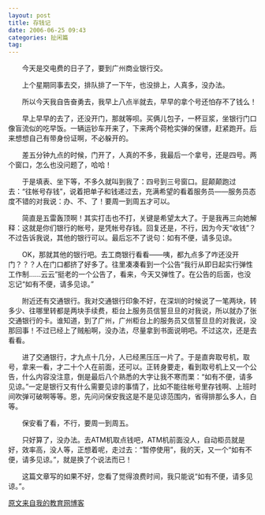 ```yaml
---
layout: post
title: 存钱记
date: 2006-06-25 09:43
categories: 扯闲篇 
tag: 
---
```

　　今天是交电费的日子了，要到广州商业银行交。

　　上个星期同事去交，排队排了一下午，也没排上，人真多，没办法。
<!-- more -->

　　所以今天我自告奋勇去，我早上八点半就去，早早的拿个号还怕存不了钱么！

　　早上早早的去了，还没开门，那就等呗。买俩儿包子，一杯豆浆，坐银行门口像盲流似的吃早饭。一辆运钞车开来了，下来两个荷枪实弹的保镖，赶紧跑开。后来想想自己有带身份证啊，不必躲开的。

　　差五分钟九点的时候，门开了，人真的不多，我最后一个拿号，还是四号。两个窗口，怎么也没问题了，哈哈！

　　于是填表、坐下等，不多久就叫到我了：四号到三号窗口。屁颠颠跑过去：“往帐号存钱”，说着把单子和钱递过去，充满希望的看着服务员——服务员态度不错的对我说：办、不、了！要周一到周五才可以。

　　简直是五雷轰顶啊！其实打击也不打，关键是希望太大了。于是我再三向她解释：这就是你们银行的帐号，是凭帐号存钱。回复还是，不行，因为今天“收钱”？不过告诉我说，其他的银行可以。最后忘不了说句：如有不便，请多见谅。

　　OK，那就其他的银行吧。去工商银行看看——咦，都九点多了咋还没开门？？？人在门口都挤了好多了。往里凑凑看到一个公告“我行从即日起实行弹性工作制……云云”挺老的一个公告了，看来，今天又弹性了。在公告的后面，也没忘记“如有不便，请多见谅。”

　　附近还有交通银行。我对交通银行印象不好，在深圳的时候说了一笔两块，转多少、往哪里转都是两块手续费，柜台上服务员信誓旦旦的对我说，所以就办了张交通银行的卡。谁知道，到了广州，广州柜台上的服务员又信誓旦旦的对我说，没那回事！不过已经上了贼船啊，没办法，尽量拿到书面说明吧。不过这次，还是去看看。

　　进了交通银行，才九点十几分，人已经黑压压一片了。于是直奔取号机，取号，拿来一看，才二十个人在前面，还可以。正转身要走，看到取号机上又一个公告，什么内容没注意，倒是最后八个熟悉的大字让我不寒而栗：“如有不便，请多见谅。”一定是银行又有什么需要见谅的事情了，比如不能往帐号里存钱啊、上班时间吹弹可破啊等等。恩，先问问保安我这是不是见谅范围内，省得排那么多人，白等。

　　保安看了看，不行，要周一到周五。

　　只好算了，没办法。去ATM机取点钱吧，ATM机前面没人，自动柜员就是好，效率高，没人等，正想着呢，走过去：“暂停使用”，我的天，又一个“如有不便，请多见谅。”，就是换了个说法而已！

　　这篇文章写的如果不好，您看了觉得浪费时间，我只能说“如有不便，请多见谅。”。

[原文来自我的教育网博客][原文来自我的教育网博客]

[原文来自我的教育网博客]:http://teacher.edu.cn/pc/article/200606/333809.html
